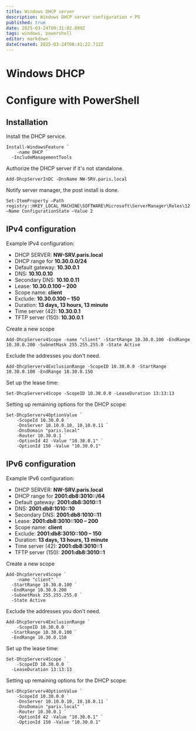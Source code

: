 ```yaml
---
title: Windows DHCP server
description: Windows DHCP server configuration + PS
published: true
date: 2025-03-24T09:31:02.099Z
tags: windows, powershell
editor: markdown
dateCreated: 2025-03-24T08:41:22.712Z
---
```


# Windows DHCP
# Configure with PowerShell
## Installation
Install the DHCP service.
```
Install-WindowsFeature `
	-name DHCP `
  -IncludeManagementTools
```

Authorize the DHCP server if it's not standalone.
```
Add-DhcpServerInDC -DnsName NW-SRV.paris.local
```

Notify server manager, the post install is done.
```
Set-ItemProperty –Path registry::HKEY_LOCAL_MACHINE\SOFTWARE\Microsoft\ServerManager\Roles\12 –Name ConfigurationState –Value 2
```

## IPv4 configuration
Example IPv4 configuration:
- DHCP SERVER: **NW-SRV.paris.local**
- DHCP range for **10.30.0.0/24**
- Default gateway: **10.30.0.1**
- DNS: **10.10.0.10**
- Secondary DNS: **10.10.0.11**
- Lease: **10.30.0.100 – 200**
- Scope name: **client**
- Exclude: **10.30.0.100 – 150**
- Duration: **13 days, 13 hours, 13 minute**
- Time server (42): **10.30.0.1**
- TFTP server (150): **10.30.0.1**

Create a new scope
```
Add-DhcpServerv4Scope -name "client" -StartRange 10.30.0.100 -EndRange 10.30.0.200 -SubnetMask 255.255.255.0 -State Active
```

Exclude the addresses you don't need.
```
Add-DhcpServerv4ExclusionRange -ScopeID 10.30.0.0 -StartRange 10.30.0.100 -EndRange 10.30.0.150
```

Set up the lease time:
```
Set-DhcpServerv4Scope -ScopeID 10.30.0.0 -LeaseDuration 13:13:13
```

Setting up remaining options for the DHCP scope:
```
Set-DhcpServerv4OptionValue `
    -ScopeId 10.30.0.0 `
    -DnsServer 10.10.0.10, 10.10.0.11 `
    -DnsDomain "paris.local" `
    -Router 10.30.0.1 `
    -OptionId 42 -Value "10.30.0.1" `
    -OptionId 150 -Value "10.30.0.1"
```

## IPv6 configuration
Example IPv6 configuration:
- DHCP SERVER: **NW-SRV.paris.local**
- DHCP range for **2001:db8:3010::/64**
- Default gateway: **2001:db8:3010::1**
- DNS: **2001:db8:1010::10**
- Secondary DNS: **2001:db8:1010::11**
- Lease: **2001:db8:3010::100 – 200**
- Scope name: **client**
- Exclude: **2001:db8:3010::100 – 150**
- Duration: **13 days, 13 hours, 13 minute**
- Time server (42): **2001:db8:3010::1**
- TFTP server (150): **2001:db8:3010::1**

Create a new scope
```
Add-DhcpServerv4Scope `
	-name "client" `
  -StartRange 10.30.0.100 `
  -EndRange 10.30.0.200 `
  -SubnetMask 255.255.255.0 `
  -State Active
```

Exclude the addresses you don't need.
```
Add-DhcpServerv4ExclusionRange `
	-ScopeID 10.30.0.0 `
  -StartRange 10.30.0.100 `
  -EndRange 10.30.0.150
```

Set up the lease time:
```
Set-DhcpServerv4Scope `
	-ScopeID 10.30.0.0 `
  -LeaseDuration 13:13:13
```

Setting up remaining options for the DHCP scope:
```
Set-DhcpServerv4OptionValue `
    -ScopeId 10.30.0.0 `
    -DnsServer 10.10.0.10, 10.10.0.11 `
    -DnsDomain "paris.local" `
    -Router 10.30.0.1 `
    -OptionId 42 -Value "10.30.0.1" `
    -OptionId 150 -Value "10.30.0.1"
```